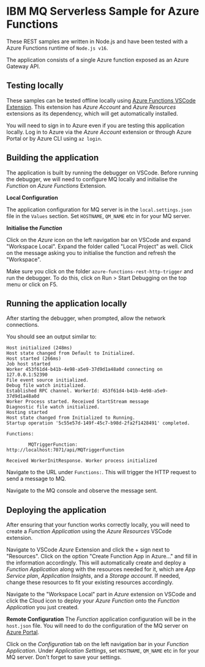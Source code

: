# IBM MQ Serverless Sample for Azure Functions
These REST samples are written in Node.js and have been tested with a Azure Functions runtime of `Node.js v16`.

The application consists of a single Azure function exposed as an Azure Gateway API. 

## Testing locally 
These samples can be tested offline locally using [Azure Functions VSCode Extension](https://marketplace.visualstudio.com/items?itemName=ms-azuretools.vscode-azurefunctions). This extension has *Azure Account* and *Azure Resources* extensions as its dependency, which will get automatically installed. 

You will need to sign in to Azure even if you are testing this application locally. Log in to Azure via the *Azure Account* extension or through Azure Portal or by Azure CLI using `az login`.

## Building the application
The application is built by running the debugger on VSCode. Before running the debugger, we will need to configure MQ locally and initialise the *Function* on *Azure Functions* Extension.

**Local Configuration**

The application configuration for MQ server is in the `local.settings.json` file in the `Values` section. Set `HOSTNAME`, `QM_NAME` etc in for your MQ server.

**Initialise the *Function***

Click on the *Azure* icon on the left navigation bar on VSCode and expand "Workspace Local". Expand the folder called "Local Project" as well. Click on the message asking you to initialise the function and refresh the "Workspace".

Make sure you click on the folder `azure-functions-rest-http-trigger` and run the debugger. To do this, click on Run > Start Debugging on the top menu or click on F5. 

## Running the application locally
After starting the debugger, when prompted, allow the network connections. 

You should see an output similar to:
````
Host initialized (248ms)
Host state changed from Default to Initialized.
Host started (266ms)
Job host started
Worker 453f61d4-b41b-4e98-a5e9-37d9d1a48a0d connecting on 127.0.0.1:52390
File event source initialized.
Debug file watch initialized.
Established RPC channel. WorkerId: 453f61d4-b41b-4e98-a5e9-37d9d1a48a0d
Worker Process started. Received StartStream message
Diagnostic file watch initialized.
Hosting started
Host state changed from Initialized to Running.
Startup operation '5c55e57d-149f-45c7-b98d-2fa2f1428491' completed.

Functions:

        MQTriggerFunction:  http://localhost:7071/api/MQTriggerFunction

Received WorkerInitResponse. Worker process initialized
````

Navigate to the URL under `Functions:`. This will trigger the HTTP request to send a message to MQ. 

Navigate to the MQ console and observe the message sent. 

## Deploying the application

After ensuring that your function works correctly locally, you will need to create a *Function Application* using the *Azure Resources* VSCode extension. 

Navigate to VSCode *Azure* Extension and click the + sign next to "Resources". Click on the option "Create Function App in Azure..." and fill in the information accordingly. This will automatically create and deploy a *Function Application* along with the resources needed for it, which are *App Service plan*, *Application Insights*, and a *Storage account*. If needed, change these resources to fit your existing resources accordingly. 

Navigate to the "Workspace Local" part in *Azure* extension on VSCode and click the Cloud icon to deploy your *Azure Function* onto the *Function Application* you just created. 

**Remote Configuration**
The *Function* application configuration will be in the `host.json` file. You will need to do the configuration of the MQ server on [Azure Portal](https://portal.azure.com/#home).

Click on the *Configuration* tab on the left navigation bar in your *Function Application*. Under *Application Settings*, set `HOSTNAME`, `QM_NAME` etc in for your MQ server. Don't forget to save your settings. 
